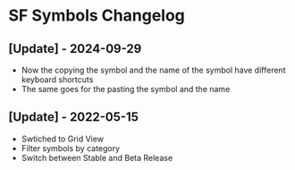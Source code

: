 # SF Symbols Changelog

## [Update] - 2024-09-29

- Now the copying the symbol and the name of the symbol have different keyboard shortcuts
- The same goes for the pasting the symbol and the name

## [Update] - 2022-05-15

- Swtiched to Grid View
- Filter symbols by category
- Switch between Stable and Beta Release
